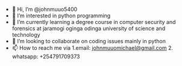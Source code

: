 - 👋 Hi, I’m @johnmuuo5400
- 👀 I’m interested in python programming 
- 🌱 I’m currently learning a degree course in computer security and forensics at jaramogi oginga odinga university of science and technology
- 💞️ I’m looking to collaborate on coding issues mainly in python
- 📫 How to reach me via 1.email: johnmuuomichael@gmail.com
                          2. whatsapp: +254791709373  

<!---
johnmuuo5400/johnmuuo5400 is a ✨ special ✨ repository because its `README.md` (this file) appears on your GitHub profile.
You can click the Preview link to take a look at your changes.
--->
